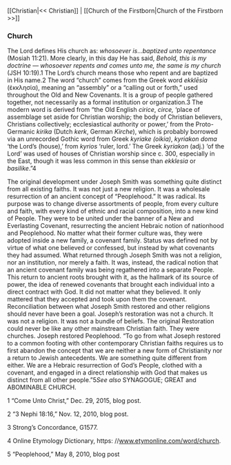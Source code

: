 [[Christian|<< Christian]]  |  [[Church of the Firstborn|Church of the Firstborn >>]]

### Church
The Lord defines His church as: *whosoever is*…*baptized unto repentance* (Mosiah 11:21). More clearly, in this day He has said, *Behold, this is my doctrine — whosoever repents and comes unto me, the same is my church* (JSH 10:19).1 The Lord’s church means those who repent and are baptized in His name.2 The word “church” comes from the Greek word *ekklēsia* (ἐκκλησία), meaning an “assembly” or a “calling out or forth,” used throughout the Old and New Covenants. It is a group of people gathered together, not necessarily as a formal institution or organization.3 The modern word is derived from “the Old English *cirice*, *circe,* ‘place of assemblage set aside for Christian worship; the body of Christian believers, Christians collectively; ecclesiastical authority or power,’ from the Proto-Germanic *kirika* (Dutch *kerk*, German *Kirche*), which is probably borrowed via an unrecorded Gothic word from Greek *kyriake (oikia)*, *kyriakon doma* ‘the Lord’s (house),’ from *kyrios* ‘ruler, lord.’ The Greek *kyriakon* (adj.) ‘of the Lord’ was used of houses of Christian worship since c. 300, especially in the East, though it was less common in this sense than *ekklesia* or *basilike*.”4

The original development under Joseph Smith was something quite distinct from all existing faiths. It was not just a new religion. It was a wholesale resurrection of an ancient concept of “Peoplehood.” It was radical. Its purpose was to change diverse assortments of people, from every culture and faith, with every kind of ethnic and racial composition, into a new kind of People. They were to be united under the banner of a New and Everlasting Covenant, resurrecting the ancient Hebraic notion of nationhood and Peoplehood. No matter what their former culture was, they were adopted inside a new family, a covenant family. Status was defined not by virtue of what one believed or confessed, but instead by what covenants they had assumed. What returned through Joseph Smith was not a religion, nor an institution, nor merely a faith. It was, instead, the radical notion that an ancient covenant family was being regathered into a separate People. This return to ancient roots brought with it, as the hallmark of its source of power, the idea of renewed covenants that brought each individual into a direct contract with God. It did not matter what they believed. It only mattered that they accepted and took upon them the covenant. Reconciliation between what Joseph Smith restored and other religions should never have been a goal. Joseph’s restoration was not a church. It was not a religion. It was not a bundle of beliefs. The original Restoration could never be like any other mainstream Christian faith. They were churches. Joseph restored Peoplehood. “To go from what Joseph restored to a common footing with other contemporary Christian faiths requires us to first abandon the concept that we are neither a new form of Christianity nor a return to Jewish antecedents. We are something quite different from either. We are a Hebraic resurrection of God’s People, clothed with a covenant, and engaged in a direct relationship with God that makes us distinct from all other people.”5*See also* SYNAGOGUE; GREAT and ABOMINABLE CHURCH.



1 “Come Unto Christ,” Dec. 29, 2015, blog post.


2 “3 Nephi 18:16,” Nov. 12, 2010, blog post.


3 Strong’s Concordance, G1577.


4  Online Etymology Dictionary, https: //www.etymonline.com/word/church.


5 “Peoplehood,” May 8, 2010, blog post